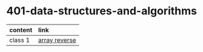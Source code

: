 # 401-data-structures-and-algorithms

| content      | link  
| :-----------  | :--------------------------------------------------------------------|
|class 1 |[array reverse](https://rulaalqasem.github.io/401-data-structures-and-algorithms/js/arrayRevers/)   |
